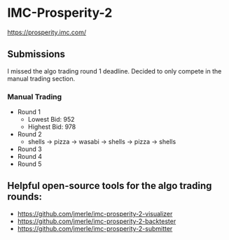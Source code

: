 # IMC-Prosperity-2
https://prosperity.imc.com/
## Submissions
I missed the algo trading round 1 deadline. Decided to only compete in the manual trading section.
### Manual Trading
- Round 1
    - Lowest Bid: 952
    - Highest Bid: 978
- Round 2
    - shells -> pizza -> wasabi -> shells -> pizza -> shells
- Round 3
- Round 4
- Round 5

## Helpful open-source tools for the algo trading rounds:
- https://github.com/jmerle/imc-prosperity-2-visualizer
- https://github.com/jmerle/imc-prosperity-2-backtester
- https://github.com/jmerle/imc-prosperity-2-submitter
